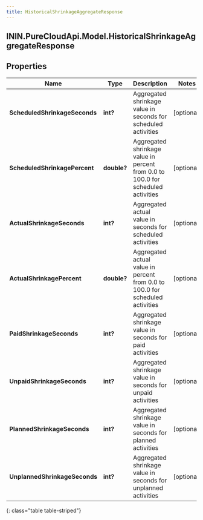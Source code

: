 ```yaml
---
title: HistoricalShrinkageAggregateResponse
---
```

## ININ.PureCloudApi.Model.HistoricalShrinkageAggregateResponse

## Properties

|Name | Type | Description | Notes|
|------------ | ------------- | ------------- | -------------|
| **ScheduledShrinkageSeconds** | **int?** | Aggregated shrinkage value in seconds for scheduled activities | [optional] |
| **ScheduledShrinkagePercent** | **double?** | Aggregated shrinkage value in percent from 0.0 to 100.0 for scheduled activities | [optional] |
| **ActualShrinkageSeconds** | **int?** | Aggregated actual value in seconds for scheduled activities | [optional] |
| **ActualShrinkagePercent** | **double?** | Aggregated actual value in percent from 0.0 to 100.0 for scheduled activities | [optional] |
| **PaidShrinkageSeconds** | **int?** | Aggregated shrinkage value in seconds for paid activities | [optional] |
| **UnpaidShrinkageSeconds** | **int?** | Aggregated shrinkage value in seconds for unpaid activities | [optional] |
| **PlannedShrinkageSeconds** | **int?** | Aggregated shrinkage value in seconds for planned activities | [optional] |
| **UnplannedShrinkageSeconds** | **int?** | Aggregated shrinkage value in seconds for unplanned activities | [optional] |
{: class="table table-striped"}


